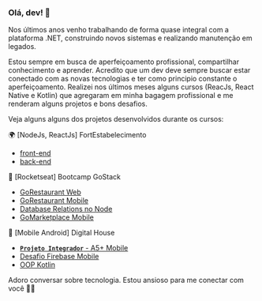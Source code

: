 ### Olá, dev! 👋

Nos últimos anos venho trabalhando de forma quase integral com a plataforma .NET, construindo novos sistemas e realizando manutenção em legados.

Estou sempre em busca de aperfeiçoamento profissional, compartilhar conhecimento e aprender. Acredito que um dev deve sempre buscar estar conectado com as novas tecnologias e ter como principio constante o aperfeiçoamento. Realizei nos últimos meses alguns cursos (ReacJs, React Native e Kotlin) que agregaram em minha bagagem profissional e me renderam alguns projetos e bons desafios.  

Veja alguns alguns dos projetos desenvolvidos durante os cursos:

🌍 [NodeJs, ReactJs] FortEstabelecimento
- [front-end](https://github.com/abraaofaco/fort-estabelecimento-web) 
- [back-end](https://github.com/abraaofaco/fort-estabelecimento-back)

🚀 [Rocketseat] Bootcamp GoStack

- [GoRestaurant Web](https://github.com/abraaofaco/gostack-web-gorestaurant) 
- [GoRestaurant Mobile](https://github.com/abraaofaco/gostack-app-gorestaurant)
- [Database Relations no Node](https://github.com/abraaofaco/gostack-node-database-relations) 
- [GoMarketplace Mobile](https://github.com/abraaofaco/gostack-app-gomarketplace)

🏬 [Mobile Android] Digital House

- [**`Projeto Integrador`** - A5+ Mobile](https://github.com/abraaofaco/projeto-integrador-dh)
- [Desafio Firebase Mobile](https://github.com/abraaofaco/desafio-firebase)
- [OOP Kotlin](https://github.com/abraaofaco/desafio-oop-kotlin-dh)

Adoro conversar sobre tecnologia. Estou ansioso para me conectar com você 👋🏻
